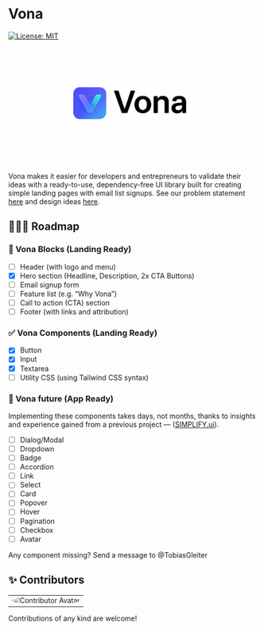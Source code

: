 # Vona

[![License: MIT](https://img.shields.io/badge/License-MIT-yellow.svg)](https://opensource.org/licenses/MIT)

<p align="center"> <img src="/docs/img/vona.png" alt="Validate your ideas with a lightweight UI library for simple landing pages and email signups." width="350"/></p>

Vona makes it easier for developers and entrepreneurs to validate their ideas with a ready-to-use, dependency-free UI library built for creating simple landing pages with email list signups. See our problem statement [here](/docs/PROBLEM.md) and design ideas [here](/docs/DESIGN.md).

## 🚴🏽‍♂️ Roadmap

### 🔧 Vona Blocks (Landing Ready)

- [ ] Header (with logo and menu)
- [x] Hero section (Headline, Description, 2x CTA Buttons)
- [ ] Email signup form
- [ ] Feature list (e.g. “Why Vona”)
- [ ] Call to action (CTA) section
- [ ] Footer (with links and attribution)

### ✅ Vona Components (Landing Ready)

- [x] Button
- [x] Input
- [x] Textarea
- [ ] Utility CSS (using Tailwind CSS syntax)

### 🔮 Vona future (App Ready)

Implementing these components takes days, not months, thanks to insights and experience gained from a previous project — ([SIMPLIFY.ui](https://github.com/TobiasGleiter/SIMPLIFY.ui)).

- [ ] Dialog/Modal
- [ ] Dropdown
- [ ] Badge
- [ ] Accordion
- [ ] Link
- [ ] Select
- [ ] Card
- [ ] Popover
- [ ] Hover
- [ ] Pagination
- [ ] Checkbox
- [ ] Avatar

Any component missing? Send a message to @TobiasGleiter

## ✨ Contributors

<table>
  <tr>
    <td align="center">
      <img src="https://avatars.githubusercontent.com/tobiasgleiter" width="64px" style="border-radius: 50%;" alt="Contributor Avatar"/>
    </td>
  </tr>
</table>

Contributions of any kind are welcome!

